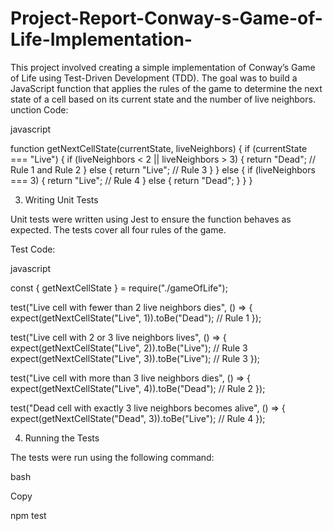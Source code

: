 # Project-Report-Conway-s-Game-of-Life-Implementation-
This project involved creating a simple implementation of Conway’s Game of Life using Test-Driven Development (TDD). The goal was to build a JavaScript function that applies the rules of the game to determine the next state of a cell based on its current state and the number of live neighbors. 
unction Code: 

javascript 

function getNextCellState(currentState, liveNeighbors) { 
  if (currentState === "Live") { 
    if (liveNeighbors < 2 || liveNeighbors > 3) { 
      return "Dead"; // Rule 1 and Rule 2 
    } else { 
      return "Live"; // Rule 3 
    } 
  } else { 
    if (liveNeighbors === 3) { 
      return "Live"; // Rule 4 
    } else { 
      return "Dead"; 
    } 
  } 
} 

 

3. Writing Unit Tests 

Unit tests were written using Jest to ensure the function behaves as expected. The tests cover all four rules of the game. 

Test Code: 

javascript 

const { getNextCellState } = require("./gameOfLife"); 
 
test("Live cell with fewer than 2 live neighbors dies", () => { 
  expect(getNextCellState("Live", 1)).toBe("Dead"); // Rule 1 
}); 
 
test("Live cell with 2 or 3 live neighbors lives", () => { 
  expect(getNextCellState("Live", 2)).toBe("Live"); // Rule 3 
  expect(getNextCellState("Live", 3)).toBe("Live"); // Rule 3 
}); 
 
test("Live cell with more than 3 live neighbors dies", () => { 
  expect(getNextCellState("Live", 4)).toBe("Dead"); // Rule 2 
}); 
 
test("Dead cell with exactly 3 live neighbors becomes alive", () => { 
  expect(getNextCellState("Dead", 3)).toBe("Live"); // Rule 4 
}); 

 

4. Running the Tests 

The tests were run using the following command: 

bash 

Copy 

npm test 

